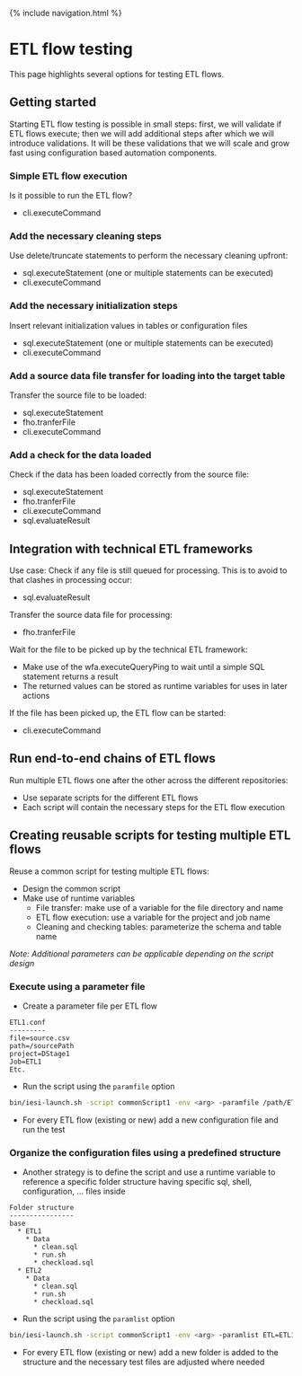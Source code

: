 {% include navigation.html %}

# ETL flow testing

This page highlights several options for testing ETL flows.

## Getting started

Starting ETL flow testing is possible in small steps: first, we will validate if ETL flows execute; then we will add additional steps after 
which we will introduce validations. It will be these validations that we will scale and grow fast using configuration based automation components. 

### Simple ETL flow execution

Is it possible to run the ETL flow?
* cli.executeCommand

### Add the necessary cleaning steps

Use delete/truncate statements to perform the necessary cleaning upfront:
* sql.executeStatement (one or multiple statements can be executed)
* cli.executeCommand

### Add the necessary initialization steps

Insert relevant initialization values in tables or configuration files
* sql.executeStatement (one or multiple statements can be executed)
* cli.executeCommand

### Add a source data file transfer for loading into the target table

Transfer the source file to be loaded:
* sql.executeStatement
* fho.tranferFile
* cli.executeCommand

### Add a check for the data loaded

Check if the data has been loaded correctly from the source file:
* sql.executeStatement
* fho.tranferFile
* cli.executeCommand
* sql.evaluateResult

## Integration with technical ETL frameworks

Use case: Check if any file is still queued for processing. This is to avoid to that clashes in processing occur:
* sql.evaluateResult

Transfer the source data file for processing:
* fho.tranferFile

Wait for the file to be picked up by the technical ETL framework:
* Make use of the wfa.executeQueryPing to wait until a simple SQL statement returns a result
* The returned values can be stored as runtime variables for uses in later actions

If the file has been picked up, the ETL flow can be started:
* cli.executeCommand

## Run end-to-end chains of ETL flows

Run multiple ETL flows one after the other across the different repositories:
* Use separate scripts for the different ETL flows
* Each script will contain the necessary steps for the ETL flow execution

## Creating reusable scripts for testing multiple ETL flows

Reuse a common script for testing multiple ETL flows:
* Design the common script
* Make use of runtime variables
  * File transfer: make use of a variable for the file directory and name
  * ETL flow execution: use a variable for the project and job name
  * Cleaning and checking tables: parameterize the schema and table name

*Note: Additional parameters can be applicable depending on the script design*

### Execute using a parameter file

* Create a parameter file per ETL flow

```
ETL1.conf
---------
file=source.csv
path=/sourcePath
project=DStage1
Job=ETL1
Etc.
```

* Run the script using the `paramfile` option

```bash
bin/iesi-launch.sh -script commonScript1 -env <arg> -paramfile /path/ETL1.conf
```

* For every ETL flow (existing or new) add a new configuration file and run the test

### Organize the configuration files using a predefined structure

* Another strategy is to define the script and use a runtime variable to reference a specific folder structure having specific sql, shell, configuration, ... files inside

```
Folder structure
----------------
base
  * ETL1
    * Data
	  * clean.sql
	  * run.sh
	  * checkload.sql
  * ETL2
    * Data
	  * clean.sql
	  * run.sh
	  * checkload.sql
```

* Run the script using the `paramlist` option

```bash
bin/iesi-launch.sh -script commonScript1 -env <arg> -paramlist ETL=ETL1
```

* For every ETL flow (existing or new) add a new folder is added to the structure and the necessary test files are adjusted where needed
